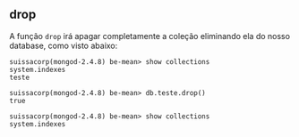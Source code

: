 ## drop

A função `drop` irá apagar completamente a coleção eliminando ela do nosso database, como visto abaixo:

```
suissacorp(mongod-2.4.8) be-mean> show collections
system.indexes
teste

suissacorp(mongod-2.4.8) be-mean> db.teste.drop()
true

suissacorp(mongod-2.4.8) be-mean> show collections
system.indexes
```